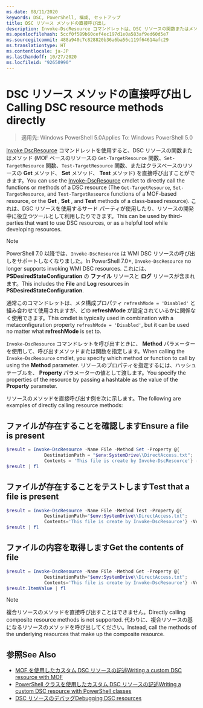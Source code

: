 ```yaml
---
ms.date: 08/11/2020
keywords: DSC, PowerShell, 構成, セットアップ
title: DSC リソース メソッドの直接呼び出し
description: Invoke-DscResource コマンドレットは、DSC リソースの関数またはメソッドを呼び出すために使用できます。 これは、DSC リソースを使用するサード パーティが使用したり、リソースの開発中に役立つツールとして利用したりできます。
ms.openlocfilehash: 5ccf0f589b60cef4ec197d1e0a583af9ed60d5e7
ms.sourcegitcommit: 488a940c7c828820b36a6ba56c119f64614afc29
ms.translationtype: HT
ms.contentlocale: ja-JP
ms.lasthandoff: 10/27/2020
ms.locfileid: "92650990"
---
```

# <a name="calling-dsc-resource-methods-directly"></a><span data-ttu-id="0b703-105">DSC リソース メソッドの直接呼び出し</span><span class="sxs-lookup"><span data-stu-id="0b703-105">Calling DSC resource methods directly</span></span>

> <span data-ttu-id="0b703-106">適用先: Windows PowerShell 5.0</span><span class="sxs-lookup"><span data-stu-id="0b703-106">Applies To: Windows PowerShell 5.0</span></span>

<span data-ttu-id="0b703-107">[Invoke DscResource](/powershell/module/PSDesiredStateConfiguration/Invoke-DscResource) コマンドレットを使用すると、DSC リソースの関数またはメソッド (MOF ベースのリソースの `Get-TargetResource` 関数、`Set-TargetResource` 関数、`Test-TargetResource` 関数、またはクラスベースのリソースの **Get** メソッド、 **Set** メソッド、 **Test** メソッド) を直接呼び出すことができます。</span><span class="sxs-lookup"><span data-stu-id="0b703-107">You can use the [Invoke-DscResource](/powershell/module/PSDesiredStateConfiguration/Invoke-DscResource) cmdlet to directly call the functions or methods of a DSC resource (The `Get-TargetResource`, `Set-TargetResource`, and `Test-TargetResource` functions of a MOF-based resource, or the **Get** , **Set** , and **Test** methods of a class-based resource).</span></span> <span data-ttu-id="0b703-108">これは、DSC リソースを使用するサード パーティが使用したり、リソースの開発中に役立つツールとして利用したりできます。</span><span class="sxs-lookup"><span data-stu-id="0b703-108">This can be used by third-parties that want to use DSC resources, or as a helpful tool while developing resources.</span></span>

> [!NOTE]
> <span data-ttu-id="0b703-109">PowerShell 7.0 以降では、`Invoke-DscResource` は WMI DSC リソースの呼び出しをサポートしなくなりました。</span><span class="sxs-lookup"><span data-stu-id="0b703-109">In PowerShell 7.0+, `Invoke-DscResource` no longer supports invoking WMI DSC resources.</span></span> <span data-ttu-id="0b703-110">これには、 **PSDesiredStateConfiguration** の **ファイル** リソースと **ログ** リソースが含まれます。</span><span class="sxs-lookup"><span data-stu-id="0b703-110">This includes the **File** and **Log** resources in **PSDesiredStateConfiguration**.</span></span>

<span data-ttu-id="0b703-111">通常このコマンドレットは、メタ構成プロパティ `refreshMode = 'Disabled'` と組み合わせて使用されますが、どの **refreshMode** が設定されているかに関係なく使用できます。</span><span class="sxs-lookup"><span data-stu-id="0b703-111">This cmdlet is typically used in combination with a metaconfiguration property `refreshMode = 'Disabled'`, but it can be used no matter what **refreshMode** is set to.</span></span>

<span data-ttu-id="0b703-112">`Invoke-DscResource` コマンドレットを呼び出すときに、 **Method** パラメーターを使用して、呼び出すメソッドまたは関数を指定します。</span><span class="sxs-lookup"><span data-stu-id="0b703-112">When calling the `Invoke-DscResource` cmdlet, you specify which method or function to call by using the **Method** parameter.</span></span> <span data-ttu-id="0b703-113">リソースのプロパティを指定するには、ハッシュ テーブルを、 **Property** パラメーターの値として渡します。</span><span class="sxs-lookup"><span data-stu-id="0b703-113">You specify the properties of the resource by passing a hashtable as the value of the **Property** parameter.</span></span>

<span data-ttu-id="0b703-114">リソースのメソッドを直接呼び出す例を次に示します。</span><span class="sxs-lookup"><span data-stu-id="0b703-114">The following are examples of directly calling resource methods:</span></span>

## <a name="ensure-a-file-is-present"></a><span data-ttu-id="0b703-115">ファイルが存在することを確認します</span><span class="sxs-lookup"><span data-stu-id="0b703-115">Ensure a file is present</span></span>

```powershell
$result = Invoke-DscResource -Name File -Method Set -Property @{
              DestinationPath = "$env:SystemDrive\\DirectAccess.txt";
              Contents = 'This file is create by Invoke-DscResource'} -Verbose
$result | fl
```

## <a name="test-that-a-file-is-present"></a><span data-ttu-id="0b703-116">ファイルが存在することをテストします</span><span class="sxs-lookup"><span data-stu-id="0b703-116">Test that a file is present</span></span>

```powershell
$result = Invoke-DscResource -Name File -Method Test -Property @{
              DestinationPath="$env:SystemDrive\\DirectAccess.txt";
              Contents='This file is create by Invoke-DscResource'} -Verbose
$result | fl
```

## <a name="get-the-contents-of-file"></a><span data-ttu-id="0b703-117">ファイルの内容を取得します</span><span class="sxs-lookup"><span data-stu-id="0b703-117">Get the contents of file</span></span>

```powershell
$result = Invoke-DscResource -Name File -Method Get -Property @{
              DestinationPath="$env:SystemDrive\\DirectAccess.txt";
              Contents='This file is create by Invoke-DscResource'} -Verbose
$result.ItemValue | fl
```

> [!NOTE]
> <span data-ttu-id="0b703-118">複合リソースのメソッドを直接呼び出すことはできません。</span><span class="sxs-lookup"><span data-stu-id="0b703-118">Directly calling composite resource methods is not supported.</span></span> <span data-ttu-id="0b703-119">代わりに、複合リソースの基になるリソースのメソッドを呼び出してください。</span><span class="sxs-lookup"><span data-stu-id="0b703-119">Instead, call the methods of the underlying resources that make up the composite resource.</span></span>

## <a name="see-also"></a><span data-ttu-id="0b703-120">参照</span><span class="sxs-lookup"><span data-stu-id="0b703-120">See Also</span></span>

- [<span data-ttu-id="0b703-121">MOF を使用したカスタム DSC リソースの記述</span><span class="sxs-lookup"><span data-stu-id="0b703-121">Writing a custom DSC resource with MOF</span></span>](../resources/authoringResourceMOF.md)
- [<span data-ttu-id="0b703-122">PowerShell クラスを使用したカスタム DSC リソースの記述</span><span class="sxs-lookup"><span data-stu-id="0b703-122">Writing a custom DSC resource with PowerShell classes</span></span>](../resources/authoringResourceClass.md)
- [<span data-ttu-id="0b703-123">DSC リソースのデバッグ</span><span class="sxs-lookup"><span data-stu-id="0b703-123">Debugging DSC resources</span></span>](../troubleshooting/debugResource.md)
